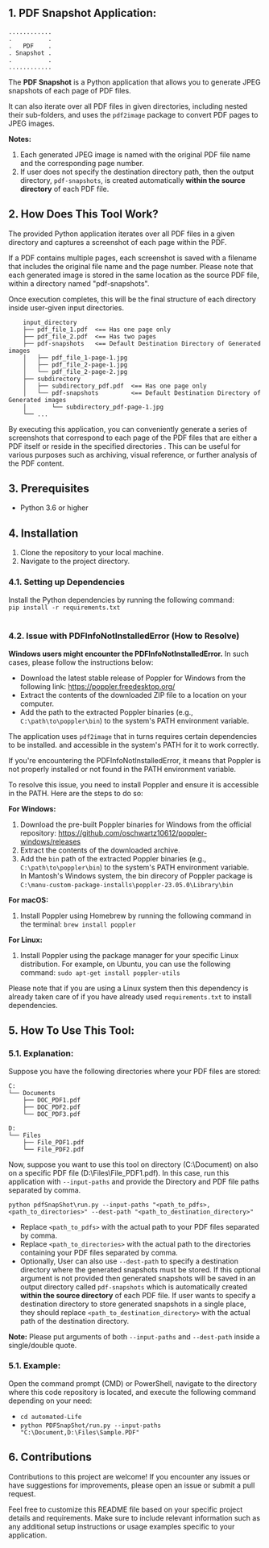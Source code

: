 ## 1. PDF Snapshot Application:
```
............
.          .
.   PDF    .
. Snapshot .
.          .
............
```
The **PDF Snapshot** is a Python application that allows you to generate JPEG 
snapshots of each page of PDF files. 

It can also iterate over all PDF files in given directories, including nested their 
sub-folders, and uses the `pdf2image` package to convert PDF pages to JPEG images.

**Notes:**
1. Each generated JPEG image is named with the original PDF file name and the corresponding page number.
2. If user does not specify the destination directory path, then the output directory, `pdf-snapshots`, 
is created automatically **within the source directory** of each PDF file.

## 2. How Does This Tool Work?
The provided Python application iterates over all PDF files in a given directory and 
captures a screenshot of each page within the PDF. 

If a PDF contains multiple pages, each screenshot is saved with a filename that 
includes the original file name and the page number. Please note that each generated 
image is stored in the same location as the source PDF file, within a directory named "pdf-snapshots".  

Once execution completes, this will be the final structure of each directory
inside user-given input directories.
```
    input_directory
    ├── pdf_file_1.pdf  <== Has one page only
    ├── pdf_file_2.pdf  <== Has two pages
    ├── pdf-snapshots   <== Default Destination Directory of Generated images
    │   ├── pdf_file_1-page-1.jpg
    │   ├── pdf_file_2-page-1.jpg
    │   └── pdf_file_2-page-2.jpg
    ├── subdirectory
    │   ├── subdirectory_pdf.pdf  <== Has one page only
    │   └── pdf-snapshots         <== Default Destination Directory of Generated images
    │       └── subdirectory_pdf-page-1.jpg
    └── ...
```

By executing this application, you can conveniently generate a series of screenshots 
that correspond to each page of the PDF files that are either a PDF itself or reside 
in the specified directories . This can be useful for various purposes such as 
archiving, visual reference, or further analysis of the PDF content.


## 3. Prerequisites
* Python 3.6 or higher

## 4. Installation
1. Clone the repository to your local machine.
2. Navigate to the project directory.

### 4.1. Setting up Dependencies

Install the Python dependencies by running the following command:<br />
```pip install -r requirements.txt```<br /><br />
 
### 4.2. Issue with PDFInfoNotInstalledError (How to Resolve)
**Windows users might encounter the PDFInfoNotInstalledError.** In such cases, 
please follow the instructions below:

* Download the latest stable release of Poppler for Windows from the following link: https://poppler.freedesktop.org/
* Extract the contents of the downloaded ZIP file to a location on your computer.
* Add the path to the extracted Poppler binaries (e.g., `C:\path\to\poppler\bin`) to the system's PATH environment variable.


The application uses `pdf2image` that in turns requires certain dependencies to be 
installed. and accessible in the system's PATH for it to work correctly.

If you're encountering the PDFInfoNotInstalledError, it means that Poppler is not 
properly installed or not found in the PATH environment variable.

To resolve this issue, you need to install Poppler and ensure it is accessible in the 
PATH. Here are the steps to do so:

**For Windows:**
1. Download the pre-built Poppler binaries for Windows from the official repository: https://github.com/oschwartz10612/poppler-windows/releases
3. Extract the contents of the downloaded archive.
4. Add the `bin` path of the extracted Poppler binaries (e.g., `C:\path\to\poppler\bin`) to 
the system's PATH environment variable. <br /> In Mantosh's Windows system, the bin direcory of Poppler package is `C:\manu-custom-package-installs\poppler-23.05.0\Library\bin`

**For macOS:**
1. Install Poppler using Homebrew by running the following command in the terminal: ```brew install poppler```

**For Linux:**
1. Install Poppler using the package manager for your specific Linux distribution. 
For example, on Ubuntu, you can use the following command:
```sudo apt-get install poppler-utils```

Please note that if you are using a Linux system then this dependency is already 
taken care of if you have already used `requirements.txt` to install dependencies.

## 5. How To Use This Tool:
### 5.1. Explanation:
Suppose you have the following directories where your PDF files are stored:
```text
C:
└── Documents
    ├── DOC_PDF1.pdf
    ├── DOC_PDF2.pdf
    └── DOC_PDF3.pdf

D:
└── Files
    ├── File_PDF1.pdf
    └── File_PDF2.pdf
```

Now, suppose you want to use this tool on directory (C:\Document) on also on a specific 
PDF file (D:\Files\File_PDF1.pdf). In this case, run this application with `--input-paths` 
and provide the Directory and PDF file paths separated by comma.
<br />

```python pdfSnapShot\run.py --input-paths "<path_to_pdfs>, <path_to_directories>" --dest-path "<path_to_destination_directory>"```

* Replace `<path_to_pdfs>` with the actual path to your PDF files separated by comma.
* Replace `<path_to_directories>` with the actual path to the directories containing 
your PDF files separated by comma.
* Optionally, User can also use `--dest-path` to specify a destination directory where 
the generated snapshots must be stored. If this optional argument is not provided then
generated snapshots will be saved in an output directory called `pdf-snapshots` which 
is automatically created **within the source directory** of each PDF file. If user wants
to specify a destination directory to store generated snapshots in a single place, they 
should replace `<path_to_destination_directory>` with the actual path of the destination
directory. 

**Note:** Please put arguments of both `--input-paths` and `--dest-path` inside a 
single/double quote.

### 5.1. Example:

Open the command prompt (CMD) or PowerShell, navigate to the directory where this code repository is 
located, and execute the following command depending on your need:
* `cd automated-Life` <br /> 
* `python PDFSnapShot/run.py --input-paths "C:\Document,D:\Files\Sample.PDF"`

## 6. Contributions
Contributions to this project are welcome! If you encounter any issues or have 
suggestions for improvements, please open an issue or submit a pull request.

Feel free to customize this README file based on your specific project details and 
requirements. Make sure to include relevant information such as any additional setup 
instructions or usage examples specific to your application.

